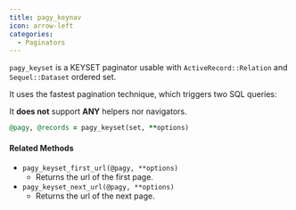 ```yaml
---
title: pagy_keynav
icon: arrow-left
categories:
  - Paginators
---
```


`pagy_keyset` is a KEYSET paginator usable with `ActiveRecord::Relation` and `Sequel::Dataset` ordered set.

It uses the fastest pagination technique, which triggers two SQL queries:

It **does not** support **ANY** helpers nor navigators.

```ruby Controller
@pagy, @records = pagy_keyset(set, **options)
```

#### Related Methods

- `pagy_keyset_first_url(@pagy, **options)`
  - Returns the url of the first page.
- `pagy_keyset_next_url(@pagy, **options)`
  - Returns the url of the next page.
